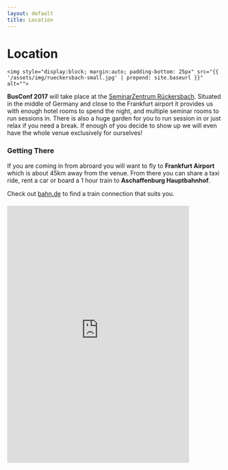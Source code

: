 ```yaml
---
layout: default
title: Location
---
```


<div class="post">
	<h1 class="pageTitle">Location</h1>

	<img style="display:block; margin:auto; padding-bottom: 25px" src="{{ '/assets/img/rueckersbach-small.jpg' | prepend: site.baseurl }}" alt=""> 

  <p class="intro">
  <b>BusConf 2017</b> will take place at the <a href="http://www.natuerlich-tagen.de/">SeminarZentrum Rückersbach</a>. Situated in the middle of Germany and close to the Frankfurt airport it provides us with enough hotel rooms to spend the night, and multiple seminar rooms to run sessions in. There is also a huge garden for you to run session in or just relax if you need a break. If enough of you decide to show up we will even have the whole venue exclusively for ourselves!
  </p>

  <h3>Getting There</h3>
  <p class="intro">
  If you are coming in from abroard you will want to fly to <b>Frankfurt Airport</b> which is about 45km away from the venue. From there you can share a taxi ride, rent a car or board a 1 hour train to <b>Aschaffenburg Hauptbahnhof</b>.
  </p>
  <p class="intro">
  Check out <a href="https://www.bahn.com/en/view/index.shtml">bahn.de</a> to find a train connection that suits you.
  </p>
<p style="margin-top: 20px"><iframe frameborder="0" height="600" marginheight="0" marginwidth="0" scrolling="no" src="http://maps.google.com/maps?f=q&amp;source=embed&amp;hl=en&amp;geocode=&amp;q=Seminarzentrum+R%C3%BCckersbach+GmbH,+Kolpingstra%C3%9Fe,+Johannesberg&amp;aq=0&amp;sll=51.151786,10.415039&amp;sspn=9.638638,19.665527&amp;vpsrc=6&amp;ie=UTF8&amp;hq=Seminarzentrum+R%C3%BCckersbach+GmbH,&amp;hnear=Kolpingstra%C3%9Fe,+63867+Johannesberg,+Bayern&amp;t=m&amp;ll=51.138001,10.305176&amp;spn=8.275845,9.338379&amp;z=6&amp;output=embed&amp;iwloc=near" width="425">&amp;amp;amp;amp;amp;amp;amp;amp;amp;amp;amp;amp;amp;amp;lt;br/&amp;amp;amp;amp;amp;amp;amp;amp;amp;amp;amp;amp;amp;amp;gt;&amp;amp;amp;amp;amp;amp;amp;amp;amp;amp;amp;amp;amp;amp;lt;small&amp;amp;amp;amp;amp;amp;amp;amp;amp;amp;amp;amp;amp;amp;gt;&amp;amp;amp;amp;amp;amp;amp;amp;amp;amp;amp;amp;amp;amp;lt;a href="http://maps.google.de/maps?f=q&amp;amp;amp;amp;amp;amp;amp;amp;amp;amp;amp;amp;amp;amp;amp;amp;source=embed&amp;amp;amp;amp;amp;amp;amp;amp;amp;amp;amp;amp;amp;amp;amp;amp;hl=de&amp;amp;amp;amp;amp;amp;amp;amp;amp;amp;amp;amp;amp;amp;amp;amp;geocode=&amp;amp;amp;amp;amp;amp;amp;amp;amp;amp;amp;amp;amp;amp;amp;amp;q=Seminarzentrum+R%C3%BCckersbach+GmbH,+Kolpingstra%C3%9Fe,+Johannesberg&amp;amp;amp;amp;amp;amp;amp;amp;amp;amp;amp;amp;amp;amp;amp;amp;aq=0&amp;amp;amp;amp;amp;amp;amp;amp;amp;amp;amp;amp;amp;amp;amp;amp;sll=51.151786,10.415039&amp;amp;amp;amp;amp;amp;amp;amp;amp;amp;amp;amp;amp;amp;amp;amp;sspn=9.638638,19.665527&amp;amp;amp;amp;amp;amp;amp;amp;amp;amp;amp;amp;amp;amp;amp;amp;vpsrc=6&amp;amp;amp;amp;amp;amp;amp;amp;amp;amp;amp;amp;amp;amp;amp;amp;ie=UTF8&amp;amp;amp;amp;amp;amp;amp;amp;amp;amp;amp;amp;amp;amp;amp;amp;hq=Seminarzentrum+R%C3%BCckersbach+GmbH,&amp;amp;amp;amp;amp;amp;amp;amp;amp;amp;amp;amp;amp;amp;amp;amp;hnear=Kolpingstra%C3%9Fe,+63867+Johannesberg,+Bayern&amp;amp;amp;amp;amp;amp;amp;amp;amp;amp;amp;amp;amp;amp;amp;amp;t=m&amp;amp;amp;amp;amp;amp;amp;amp;amp;amp;amp;amp;amp;amp;amp;amp;ll=51.138001,10.305176&amp;amp;amp;amp;amp;amp;amp;amp;amp;amp;amp;amp;amp;amp;amp;amp;spn=8.275845,9.338379&amp;amp;amp;amp;amp;amp;amp;amp;amp;amp;amp;amp;amp;amp;amp;amp;z=6" mce_href="http://maps.google.de/maps?f=q&amp;amp;amp;amp;amp;amp;amp;amp;amp;amp;amp;amp;amp;amp;amp;amp;source=embed&amp;amp;amp;amp;amp;amp;amp;amp;amp;amp;amp;amp;amp;amp;amp;amp;hl=de&amp;amp;amp;amp;amp;amp;amp;amp;amp;amp;amp;amp;amp;amp;amp;amp;geocode=&amp;amp;amp;amp;amp;amp;amp;amp;amp;amp;amp;amp;amp;amp;amp;amp;q=Seminarzentrum+R%C3%BCckersbach+GmbH,+Kolpingstra%C3%9Fe,+Johannesberg&amp;amp;amp;amp;amp;amp;amp;amp;amp;amp;amp;amp;amp;amp;amp;amp;aq=0&amp;amp;amp;amp;amp;amp;amp;amp;amp;amp;amp;amp;amp;amp;amp;amp;sll=51.151786,10.415039&amp;amp;amp;amp;amp;amp;amp;amp;amp;amp;amp;amp;amp;amp;amp;amp;sspn=9.638638,19.665527&amp;amp;amp;amp;amp;amp;amp;amp;amp;amp;amp;amp;amp;amp;amp;amp;vpsrc=6&amp;amp;amp;amp;amp;amp;amp;amp;amp;amp;amp;amp;amp;amp;amp;amp;ie=UTF8&amp;amp;amp;amp;amp;amp;amp;amp;amp;amp;amp;amp;amp;amp;amp;amp;hq=Seminarzentrum+R%C3%BCckersbach+GmbH,&amp;amp;amp;amp;amp;amp;amp;amp;amp;amp;amp;amp;amp;amp;amp;amp;hnear=Kolpingstra%C3%9Fe,+63867+Johannesberg,+Bayern&amp;amp;amp;amp;amp;amp;amp;amp;amp;amp;amp;amp;amp;amp;amp;amp;t=m&amp;amp;amp;amp;amp;amp;amp;amp;amp;amp;amp;amp;amp;amp;amp;amp;ll=51.138001,10.305176&amp;amp;amp;amp;amp;amp;amp;amp;amp;amp;amp;amp;amp;amp;amp;amp;spn=8.275845,9.338379&amp;amp;amp;amp;amp;amp;amp;amp;amp;amp;amp;amp;amp;amp;amp;amp;z=6" style="color:#0000FF;text-align:left" mce_style="color:#0000FF;text-align:left"&amp;amp;amp;amp;amp;amp;amp;amp;amp;amp;amp;amp;amp;amp;gt;Größere Kartenansicht&amp;amp;amp;amp;amp;amp;amp;amp;amp;amp;amp;amp;amp;amp;lt;/a&amp;amp;amp;amp;amp;amp;amp;amp;amp;amp;amp;amp;amp;amp;gt;&amp;amp;amp;amp;amp;amp;amp;amp;amp;amp;amp;amp;amp;amp;lt;/small&amp;amp;amp;amp;amp;amp;amp;amp;amp;amp;amp;amp;amp;amp;gt;&amp;amp;amp;amp;amp;amp;amp;amp;amp;amp;amp;amp;amp;amp;lt;/p&amp;amp;amp;amp;amp;amp;amp;amp;amp;amp;amp;amp;amp;amp;gt;</iframe></p>

</div>
